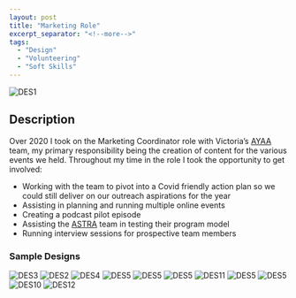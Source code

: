 ```yaml
---
layout: post
title: "Marketing Role"
excerpt_separator: "<!--more-->"
tags:
  - "Design"
  - "Volunteering"
  - "Soft Skills"
---
```


![DES1](/assets/AYAA/DES1.png)
<!--more-->
## Description
Over 2020 I took on the Marketing Coordinator role with Victoria’s [AYAA]( https://ayaa.com.au/) team, my primary responsibility being the creation of content for the various events we held.
Throughout my time in the role I took the opportunity to get involved:
-	Working with the team to pivot into a Covid friendly action plan so we could still deliver on our outreach aspirations for the year
-	Assisting in planning and running multiple online events
-	Creating a podcast pilot episode 
-	Assisting the [ASTRA]( https://astra.ayaa.com.au/) team in testing their program model
-	Running interview sessions for prospective team members 

### Sample Designs
![DES3](/assets/AYAA/DES3.png)
![DES2](/assets/AYAA/DES2.png)
![DES4](/assets/AYAA/DES4.png)
![DES5](/assets/AYAA/DES5.png)
![DES5](/assets/AYAA/DES6.png)
![DES5](/assets/AYAA/DES7.png)
![DES11](/assets/AYAA/DES11.png)
![DES5](/assets/AYAA/DES8.png)
![DES5](/assets/AYAA/DES9.png)
![DES10](/assets/AYAA/DES10.png)
![DES12](/assets/AYAA/DES12.png)